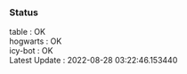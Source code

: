 ### Status


table : OK  
hogwarts : OK  
icy-bot : OK  
Latest Update : 2022-08-28 03:22:46.153440
